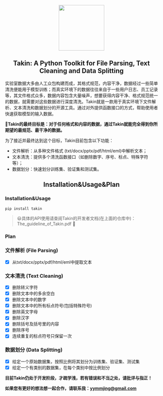 <div align="center"><img src="https://github.com/sharejing/Takin/blob/main/images/takin_logo.PNG" height="150px"/></div>

<h2 align="center">Takin: A Python Toolkit for File Parsing, Text Cleaning and Data Splitting</h2>

实验室数据大多由人工众包构建而成，其格式规范，内容干净，数据经过一些简单清洗便能用于模型训练；而真实环境下的数据往往来自于一些用户日志、员工记录等，其文件格式众多，数据内容包含大量噪声，想要获得内容干净、格式规范统一的数据，就需要对这些数据进行深度清洗。Takin就是一款用于真实环境下文件解析、文本清洗和数据划分的开源工具。通过对外提供函数接口的方式，帮助使用者快速获取模型的输入数据。

🚩<b>Takin的最终目标是：对于任何格式和内容的数据，通过Takin就能完全得到你所期望的最规范、最干净的数据。</b>

为了接近并最终达到这个目标，Takin目前包含以下功能：
* 文件解析：从多种文件格式 (txt/docx/pptx/pdf/html/eml)中解析文本；
* 文本清洗：提供多个清洗函数接口（如删除数字、序号、标点、特殊字符等）；
* 数据划分：快速划分训练集、验证集和测试集。

<h2 align="center">Installation&Usage&Plan</h2>
<h3>Installation&Usage</h3>

```bash
pip install takin
```

> :smiley:具体的API使用请查阅Takin的开发者文档(在上面的仓库中)：The_guideline_of_Takin.pdf :rocket:

<h3>Plan</h3>

### 文件解析 (File Parsing)
- [x] 从txt/docx/pptx/pdf/html/eml中提取文本

### 文本清洗 (Text Cleaning)
- [x] 删除转义字符
- [x] 删除文本中的多余空白
- [x] 删除文本中的数字
- [x] 删除文本中的所有标点符号(包括特殊符号)
- [x] 删除英文字母
- [x] 删除汉字
- [x] 删除括号及括号里的内容
- [x] 删除序号
- [x] 连续重复的标点符号只保留一次

### 数据划分 (Data Splitting)
- [x] 给定一个原始数据集，按照比例将其划分为训练集、验证集、测试集
- [x] 给定一个有类别的数据集，在每个类别中按比例划分

<b>目前Takin仍处于开发阶段，才疏学浅，若有错误和不当之处，请批评与指正！</b>

<b>如果您有更好的想法想一起合作，请联系我：yymmjing@gmail.com</b>

